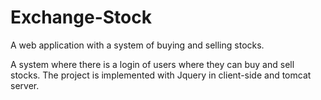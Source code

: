 # Exchange-Stock
A web application with a system of buying and selling stocks.

A system where there is a login of users where they can buy and sell stocks.
The project is implemented with Jquery in client-side  and tomcat server.
